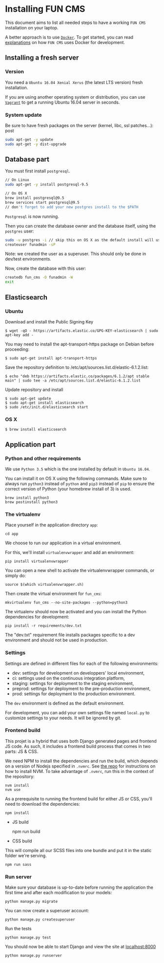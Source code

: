 # Installing FUN CMS

This document aims to list all needed steps to have a working `FUN CMS` installation on your laptop.

A better approach is to use [`Docker`](https://docs.docker.com). To get started, you can read [explanations](docs/docker.md) on how `FUN CMS` uses Docker for development.


## Installing a fresh server

### Version

You need a `Ubuntu 16.04 Xenial Xerus` (the latest LTS version) fresh installation.

If you are using another operating system or distribution, you can use [`Vagrant`](https://docs.vagrantup.com/v2/getting-started/index.html) to get a running Ubuntu 16.04 server in seconds.


### System update

Be sure to have fresh packages on the server (kernel, libc, ssl patches...):
post
```sh
sudo apt-get -y update
sudo apt-get -y dist-upgrade
```


## Database part

You must first install `postgresql`.

```sh
// On Linux
sudo apt-get -y install postgresql-9.5

// On OS X
brew install postgresql@9.5
brew services start postgresql@9.5
// don't forget to add your new postgres install to the $PATH
```

`Postgresql` is now running.

Then you can create the database owner and the database itself, using the `postgres` user:

```sh
sudo -u postgres -i // skip this on OS X as the default install will use your local user
createuser funadmin -sP
```

Note: we created the user as a superuser. This should only be done in dev/test environments.

Now, create the database with this user:

```sh
createdb fun_cms -O funadmin -W
exit
```

## Elasticsearch

### Ubuntu

Download and install the Public Signing Key

    $ wget -qO - https://artifacts.elastic.co/GPG-KEY-elasticsearch | sudo apt-key add -

You may need to install the apt-transport-https package on Debian before proceeding:

    $ sudo apt-get install apt-transport-https

Save the repository definition to /etc/apt/sources.list.d/elastic-6.1.2.list:

    $ echo "deb https://artifacts.elastic.co/packages/6.1.2/apt stable main" | sudo tee -a /etc/apt/sources.list.d/elastic-6.1.2.list

Update repository and install

    $ sudo apt-get update
    $ sudo apt-get install elasticsearch
    $ sudo /etc/init.d/elasticsearch start


### OS X

    $ brew install elasticsearch


## Application part

### Python and other requirements

We use `Python 3.5` which is the one installed by default in `Ubuntu 16.04`.

You can install it on OS X using the following commands. Make sure to always run `python3` instead of `python` and `pip3` instead of `pip` to ensure the correct version of Python (your homebrew install of 3) is used.

```
brew install python3
brew postinstall python3
```


### The virtualenv

Place yourself in the application directory `app`:

    cd app

We choose to run our application in a virtual environment.

For this, we'll install `virtualenvwrapper` and add an environment:

    pip install virtualenvwrapper

You can open a new shell to activate the virtualenvwrapper commands, or simply do:

    source $(which virtualenvwrapper.sh)

Then create the virtual environment for `fun_cms`:

    mkvirtualenv fun_cms --no-site-packages --python=python3

The virtualenv should now be activated and you can install the Python dependencies for development:

    pip install -r requirements/dev.txt

The "dev.txt" requirement file installs packages specific to a dev environment and should not be used in production.


### Settings

Settings are defined in different files for each of the following environments:

- dev: settings for development on developpers' local environment,
- ci: settings used on the continuous integration platform,
- staging: settings for deployment to the staging environment,
- preprod: settings for deployment to the pre-production environment,
- prod: settings for deployment to the production environment.

The `dev` environment is defined as the default environment.

For development, you can add your own settings file named `local.py` to customize settings to your needs. It will be ignored by git.

### Frontend build

This projet is a hybrid that uses both Django generated pages and frontend JS code. As such, it includes a frontend build process that comes in two parts: JS & CSS.

We need NPM to install the dependencies and run the build, which depends on a version of Nodejs specified in `.nvmrc`. See [the repo](https://github.com/creationix/nvm) for instructions on how to install NVM. To take advantage of `.nvmrc`, run this in the context of the repository:

    nvm install
    nvm use

As a prerequisite to running the frontend build for either JS or CSS, you'll need to download the dependencies:

    npm install

- JS build

    npm run build

- CSS build

This will compile all our SCSS files into one bundle and put it in the static folder we're serving.

    npm run sass

### Run server

Make sure your database is up-to-date before running the application the first time and after each modification to your models:

    python manage.py migrate

You can now create a superuser account:

    python manage.py createsuperuser

Run the tests

    python manage.py test

You should now be able to start Django and view the site at [localhost:8000](http://localhost:8000)

    python manage.py runserver
